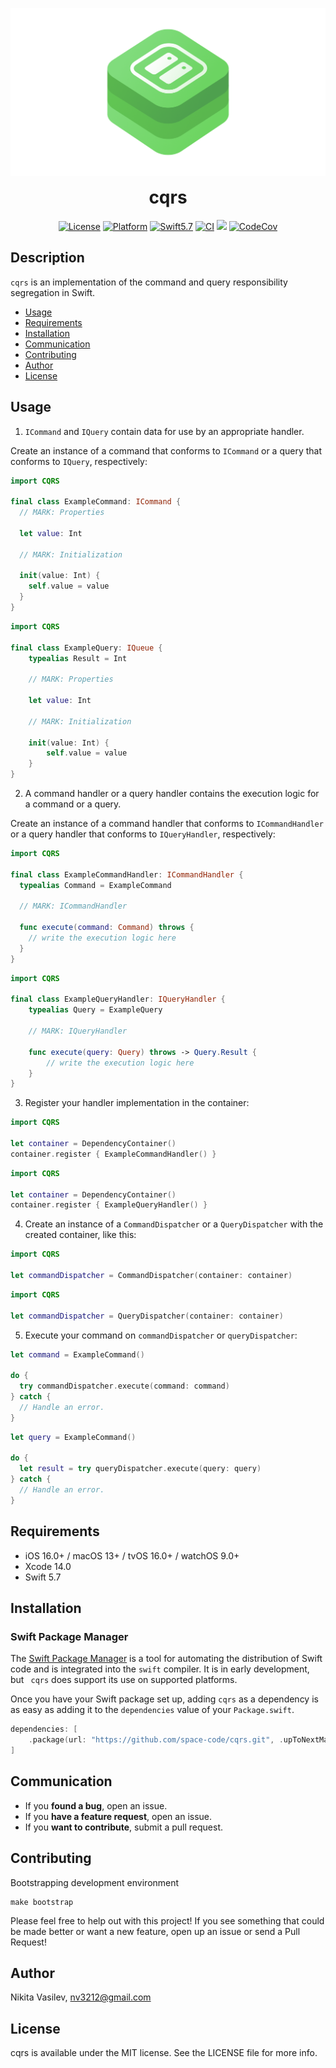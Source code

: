![cqrs: The Command and Query Responsibility Segregation](https://raw.githubusercontent.com/space-code/cqrs/main/Resources/cqrs.png)

<h1 align="center" style="margin-top: 0px;">cqrs</h1>

<p align="center">
<a href="https://github.com/space-code/cqrs/blob/main/LICENSE"><img alt="License" src="https://img.shields.io/github/license/space-code/cqrs?style=flat"></a> 
<a href="https://developer.apple.com/"><img alt="Platform" src="https://img.shields.io/badge/platform-ios%20%7C%20osx%20%7C%20watchos%20%7C%20tvos-%23989898"/></a> 
<a href="https://developer.apple.com/swift"><img alt="Swift5.7" src="https://img.shields.io/badge/language-Swift5.7-orange.svg"/></a>
<a href="https://github.com/space-code/cqrs"><img alt="CI" src="https://github.com/space-code/cqrs/actions/workflows/ci.yml/badge.svg?branch=main"></a>
<a href="https://github.com/apple/swift-package-manager" alt="CQRS on Swift Package Manager" title="cqrs on Swift Package Manager"><img src="https://img.shields.io/badge/Swift%20Package%20Manager-compatible-brightgreen.svg" /></a>
<a href="https://codecov.io/gh/space-code/cqrs"><img alt="CodeCov" src="https://codecov.io/gh/space-code/cqrs/graph/badge.svg?token=TI0NEXLCTX"></a>
</p>

## Description
`cqrs` is an implementation of the command and query responsibility segregation in Swift.

- [Usage](#usage)
- [Requirements](#requirements)
- [Installation](#installation)
- [Communication](#communication)
- [Contributing](#contributing)
- [Author](#author)
- [License](#license)

## Usage

1. `ICommand` and `IQuery` contain data for use by an appropriate handler.

Create an instance of a command that conforms to `ICommand` or a query that conforms to `IQuery`, respectively:
```swift
import CQRS

final class ExampleCommand: ICommand {
  // MARK: Properties
 
  let value: Int
 
  // MARK: Initialization
  
  init(value: Int) {
    self.value = value
  }
}
```

```swift
import CQRS

final class ExampleQuery: IQueue {
    typealias Result = Int

    // MARK: Properties

    let value: Int

    // MARK: Initialization

    init(value: Int) {
        self.value = value
    }
}
```

2. A command handler or a query handler contains the execution logic for a command or a query.

Create an instance of a command handler that conforms to `ICommandHandler` or a query handler that conforms to `IQueryHandler`, respectively:
```swift
import CQRS

final class ExampleCommandHandler: ICommandHandler {
  typealias Command = ExampleCommand

  // MARK: ICommandHandler

  func execute(command: Command) throws {
    // write the execution logic here
  }
}
```

```swift
import CQRS

final class ExampleQueryHandler: IQueryHandler {
    typealias Query = ExampleQuery

    // MARK: IQueryHandler

    func execute(query: Query) throws -> Query.Result {
        // write the execution logic here
    }
}
```

3. Register your handler implementation in the container:
```swift
import CQRS

let container = DependencyContainer()
container.register { ExampleCommandHandler() }
```

```swift
import CQRS

let container = DependencyContainer()
container.register { ExampleQueryHandler() }
```

4. Create an instance of a `CommandDispatcher` or a `QueryDispatcher` with the created container, like this:
```swift
import CQRS

let commandDispatcher = CommandDispatcher(container: container)
```

```swift
import CQRS

let commandDispatcher = QueryDispatcher(container: container)
```

5. Execute your command on `commandDispatcher` or `queryDispatcher`:
```swift
let command = ExampleCommand()

do {
  try commandDispatcher.execute(command: command)
} catch {
  // Handle an error.
}
```

```swift
let query = ExampleCommand()

do {
  let result = try queryDispatcher.execute(query: query)
} catch {
  // Handle an error.
}
```

## Requirements
- iOS 16.0+ / macOS 13+ / tvOS 16.0+ / watchOS 9.0+
- Xcode 14.0
- Swift 5.7

## Installation
### Swift Package Manager

The [Swift Package Manager](https://swift.org/package-manager/) is a tool for automating the distribution of Swift code and is integrated into the `swift` compiler. It is in early development, but `
cqrs` does support its use on supported platforms.

Once you have your Swift package set up, adding `cqrs` as a dependency is as easy as adding it to the `dependencies` value of your `Package.swift`.

```swift
dependencies: [
    .package(url: "https://github.com/space-code/cqrs.git", .upToNextMajor(from: "1.0.1"))
]
```

## Communication
- If you **found a bug**, open an issue.
- If you **have a feature request**, open an issue.
- If you **want to contribute**, submit a pull request.

## Contributing
Bootstrapping development environment

```
make bootstrap
```

Please feel free to help out with this project! If you see something that could be made better or want a new feature, open up an issue or send a Pull Request!

## Author
Nikita Vasilev, nv3212@gmail.com

## License
cqrs is available under the MIT license. See the LICENSE file for more info.
